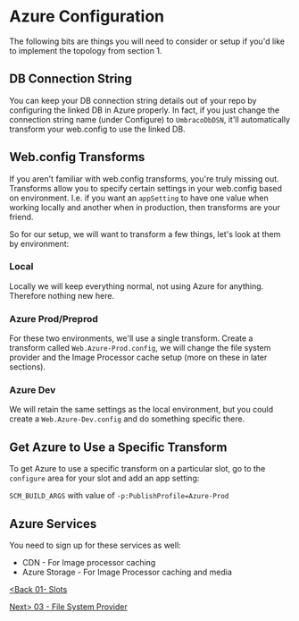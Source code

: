 # Azure Configuration
The following bits are things you will need to consider or setup if you'd like to implement the topology from section 1.

## DB Connection String
You can keep your DB connection string details out of your repo by configuring the linked DB in Azure properly.  In fact, if you just change the connection string name (under Configure) to `UmbracoDbDSN`, it'll automatically transform your web.config to use the linked DB.

## Web.config Transforms
If you aren't familiar with web.config transforms, you're truly missing out.  Transforms allow you to specify certain settings in your web.config based on environment.  I.e. if you want an `appSetting` to have one value when working locally and another when in production, then transforms are your friend.

So for our setup, we will want to transform a few things, let's look at them by environment:

### Local
Locally we will keep everything normal, not using Azure for anything.  Therefore nothing new here.

### Azure Prod/Preprod
For these two environments, we'll use a single transform.  Create a transform called `Web.Azure-Prod.config`, we will change the file system provider and the Image Processor cache setup (more on these in later sections).

### Azure Dev
We will retain the same settings as the local environment, but you could create a `Web.Azure-Dev.config` and do something specific there.

## Get Azure to Use a Specific Transform
To get Azure to use a specific transform on a particular slot, go to the `configure` area for your slot and add an app setting:

`SCM_BUILD_ARGS` with value of `-p:PublishProfile=Azure-Prod`

## Azure Services
You need to sign up for these services as well:
* CDN - For Image processor caching
* Azure Storage - For Image Processor caching and media

[<Back 01- Slots](01-%20Slots.md)

[Next> 03 - File System Provider](03%20-%20File%20System%20Provider.md)